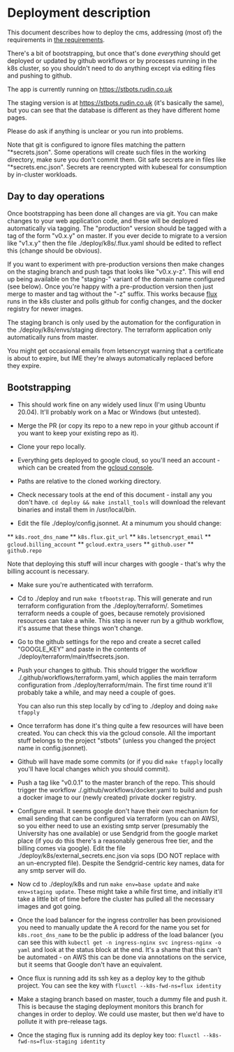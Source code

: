# Deployment description

This document describes how to deploy the cms, addressing (most of) the
requirements in [the requirements](./to-our-cloud-architect.md).


There's a bit of bootstrapping, but once that's done *everything* should get
deployed or updated by github workflows or by processes running in the k8s
cluster, so you shouldn't need to do anything except via editing files and
pushing to github.

The app is currently running on https://stbots.rudin.co.uk

The staging version is at https://stbots.rudin.co.uk (it's basically the
same), but you can see that the database  is different as they have different
home pages.

Please do ask if anything is unclear or you run into problems.

Note that git is configured to ignore files matching the pattern
"*secrets.json". Some operations will create such files in the working directory,
make sure you don't commit them. Git safe secrets are in files like
"*secrets.enc.json". Secrets are reencrypted  with kubeseal for consumption by
in-cluster workloads.


## Day to day operations

Once bootstrapping has been done all changes are via git. You can make changes
to your web application code, and these will be deployed automatically via
tagging. The "production" version should be tagged with a tag of the form
"v0.x.y" on master. If you ever decide to migrate to a version like "v1.x.y"
then the file ./deploy/k8s/.flux.yaml should be edited to reflect this (change
should be obvious).

If you want to experiment with pre-production versions then make changes on the
staging branch and push tags that looks like "v0.x.y-z". This will end up being
available on the "staging-" variant of the domain name configured (see
below). Once you're happy with a pre-production version then just merge to
master and tag without the "-z" suffix.  This works because
[flux](https://github.com/fluxcd/flux) runs in the k8s cluster and polls github
for config changes, and the docker registry for newer images.


The staging branch is only used by the automation for the configuration in the
./deploy/k8s/envs/staging directory. The terraform application only
automatically runs from master.


You might get occasional emails from letsencrypt warning that a certificate is
about to expire, but IME they're always automatically replaced before they
expire.


## Bootstrapping

* This should work fine on any widely used linux (I'm using Ubuntu
  20.04). It'll probably work on a Mac or Windows (but untested).

* Merge the PR (or copy its repo to a new repo in your github account if you want
  to keep your existing repo as it).

* Clone your repo locally.

* Everything gets deployed to google cloud, so you'll need an account - which
  can be created from the [gcloud console](https://console.cloud.google.com).

* Paths are relative to the cloned working directory.

* Check necessary tools at the end of this document - install any you don't
  have. `cd deploy && make install_tools` will download the relevant binaries
  and install them in /usr/local/bin.

* Edit the file ./deploy/config.jsonnet. At a minumum you should change:

** `k8s.root_dns_name`
** `k8s.flux.git_url`
** `k8s.letsencrypt_email`
** `gcloud.billing_account`
** `gcloud.extra_users`
** `github.user`
** `github.repo`

Note that deploying this stuff will incur charges with google - that's why the
billing account is necessary.

* Make sure you're authenticated with terraform.

* Cd to ./deploy and run `make tfbootstrap`. This will generate and run
  terraform configuration from the ./deploy/terraform/. Sometimes terraform
  needs a couple of goes, because remotely provisioned resources can take a
  while. This step is never run by a github workflow, it's assume that these
  things won't change.

* Go to the github settings for the repo and create a secret called
  "GOOGLE_KEY" and paste in the contents of
  ./deploy/terraform/main/tfsecrets.json.
  
* Push your changes to github. This should trigger the workflow
  ./.github/workflows/terraform.yaml, which applies the main terraform
  configuration from ./deploy/terraform/main. The first time round it'll
  probably take a while, and may need a couple of goes.
  
  You can also run this step locally by cd'ing to ./deploy and doing `make tfapply`

* Once terraform has done it's thing quite a few resources will have been
  created. You can check this via the gcloud console. All the important stuff
  belongs to the project "stbots" (unless you changed the project name in
  config.jsonnet).
  
* Github will have made some commits (or if you did `make tfapply` locally
  you'll have local changes which you should commit).
  
* Push a tag like "v0.0.1" to the master branch of the repo. This should
  trigger the workflow ./.github/workflows/docker.yaml to build and push a
  docker image to our (newly created) private docker registry.

* Configure email. It seems google don't have their own mechanism for email
  sending that can be configured via terraform (you can on AWS), so you either
  need to use an existing smtp server (presumably the University has one
  available) or use Sendgrid from the google market place (if you do this
  there's a reasonably generous free tier, and the billing comes via
  google). Edit the file ./deploy/k8s/external_secrets.enc.json via sops (DO
  NOT replace with an un-encrypted file). Despite the Sendgrid-centric key
  names, data for any smtp server will do.

* Now cd to ./deploy/k8s and run `make env=base update` and `make env=staging
  update`. These might take a while first time, and initially it'll take a
  little bit of time before the cluster has pulled all the necessary images and
  got going.
  
* Once the load balancer for the ingress controller has been provisioned you
  need to manually update the A record for the name you set for
  `k8s.root_dns_name` to be the public ip address of the load balancer (you can
  see this with `kubectl get -n ingress-nginx svc ingress-nginx -o yaml` and
  look at the status block at the end. It's a shame that this can't be
  automated - on AWS this can be done via annotations on the service, but it
  seems that Google don't have an equivalent.

* Once flux is running add its ssh key as a deploy key to the github
  project. You can see the key with `fluxctl --k8s-fwd-ns=flux identity`


* Make a staging branch based on master, touch a dummy file and push it. This
  is because the staging deployment monitors this branch for changes in order
  to deploy. We could use master, but then we'd have to pollute it with
  pre-release tags.

* Once the staging flux is running add its deploy key too: 
  `fluxctl --k8s-fwd-ns=flux-staging identity`
